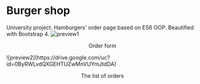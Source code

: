 # Burger shop
University project. Hamburgers' order page based on ES6 OOP. Beautified with Bootstrap 4.
![preview1](https://drive.google.com/uc?id=0ByRWLvdQXGEHLURLVVpBWm5rM3c)
<p align="center">Order form</p>
![preview2](https://drive.google.com/uc?id=0ByRWLvdQXGEHTUZwMnVUYmJtdDA)
<p align="center">The list of orders</p>
